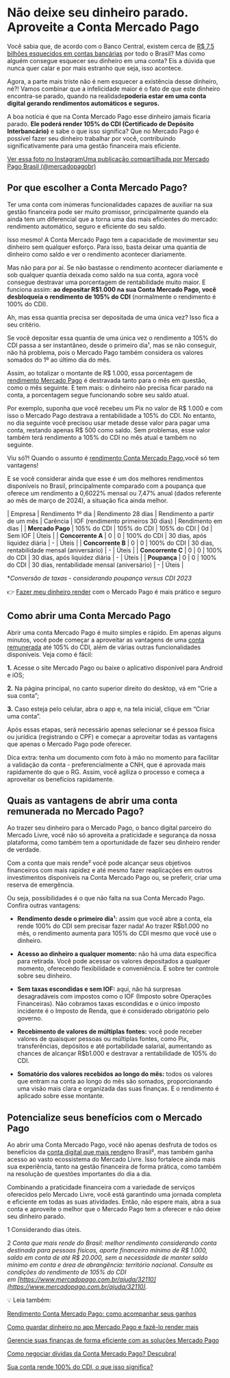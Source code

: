 # Não deixe seu dinheiro parado. Aproveite a Conta Mercado Pago

Você sabia que, de acordo com o Banco Central, existem cerca de [R$ 7,5 bilhões esquecidos em contas bancárias](https://g1.globo.com/economia/noticia/2024/01/08/dinheiro-esquecido-r-75-bilhoes-ainda-podem-ser-resgatados-em-sistema-do-banco-central.ghtml) por todo o Brasil? Mas como alguém consegue esquecer seu dinheiro em uma conta? Eis a dúvida que nunca quer calar e por mais estranho que seja, isso acontece.

Agora, a parte mais triste não é nem esquecer a existência desse dinheiro, né?! Vamos combinar que a infelicidade maior é o fato de que este dinheiro encontra-se parado, quando na realidade**poderia estar em uma conta digital gerando rendimentos automáticos e seguros.**

A boa notícia é que na Conta Mercado Pago esse dinheiro jamais ficaria parado. **Ele poderá render 105% do CDI (Certificado de Depósito Interbancário)** e sabe o que isso significa? Que no Mercado Pago é possível fazer seu dinheiro trabalhar por você, contribuindo significativamente para uma gestão financeira mais eficiente.

[Ver essa foto no Instagram](https://www.instagram.com/reel/C4L_XQApiki/?utm_source=ig_embed&utm_campaign=loading)[Uma publicação compartilhada por Mercado Pago Brasil (@mercadopagobr)](https://www.instagram.com/reel/C4L_XQApiki/?utm_source=ig_embed&utm_campaign=loading)

## Por que escolher a Conta Mercado Pago?

Ter uma conta com inúmeras funcionalidades capazes de auxiliar na sua gestão financeira pode ser muito promissor, principalmente quando ela ainda tem um diferencial que a torna uma das mais eficientes do mercado: rendimento automático, seguro e eficiente do seu saldo.

Isso mesmo! A Conta Mercado Pago tem a capacidade de movimentar seu dinheiro sem qualquer esforço. Para isso, basta deixar uma quantia de dinheiro como saldo e ver o rendimento acontecer diariamente.

Mas não para por aí. Se não bastasse o rendimento acontecer diariamente e sob qualquer quantia deixada como saldo na sua conta, agora você consegue destravar uma porcentagem de rentabilidade muito maior. E funciona assim: **ao depositar R$1.000 na sua Conta Mercado Pago, você desbloqueia o rendimento de 105% do CDI** (normalmente o rendimento é 100% do CDI).

Ah, mas essa quantia precisa ser depositada de uma única vez? Isso fica a seu critério.

Se você depositar essa quantia de uma única vez o rendimento a 105% do CDI passa a ser instantâneo, desde o primeiro dia¹, mas se não conseguir, não há problema, pois o Mercado Pago também considera os valores somados do 1º ao último dia do mês.

Assim, ao totalizar o montante de R$ 1.000, essa porcentagem de [rendimento Mercado Pago](https://meubolso.mercadopago.com.br/rendimento-mercado-pago) é destravada tanto para o mês em questão, como o mês seguinte. E tem mais: o dinheiro não precisa ficar parado na conta, a porcentagem segue funcionando sobre seu saldo atual.

Por exemplo, suponha que você recebeu um Pix no valor de R$ 1.000 e com isso o Mercado Pago destrava a rentabilidade a 105% do CDI. No entanto, no dia seguinte você precisou usar metade desse valor para pagar uma conta, restando apenas R$ 500 como saldo. Sem problemas, esse valor também terá rendimento a 105% do CDI no mês atual e também no seguinte.

Viu só?! Quando o assunto é [rendimento Conta Mercado Pago,](https://meubolso.mercadopago.com.br/rendimento-conta-mercado-pago)você só tem vantagens!

E se você considerar ainda que esse é um dos melhores rendimentos disponíveis no Brasil, principalmente comparado com a poupança que oferece um rendimento a 0,6022% mensal ou 7,47% anual (dados referente ao mês de março de 2024), a situação fica ainda melhor.

| Empresa | Rendimento 1º dia | Rendimento 28 dias | Rendimento a partir de um mês | Carência | IOF (rendimento primeiros 30 dias) | Rendimento em dias |
| **Mercado Pago** | 105% do CDI | 105% do CDI | 105% do CDI | 0d | Sem IOF | Úteis |
| **Concorrente A** | 0 | 0 | 100% do CDI | 30 dias, após liquidez diária | - | Úteis |
| **Concorrente B** | 0 | 0 | 100% do CDI | 30 dias, rentabilidade mensal (aniversário) | - | Úteis |
| **Concorrente C** | 0 | 0 | 100% do CDI | 30 dias, após liquidez diária | - | Úteis |
| **Poupança** | 0 | 0 | 100% do CDI | 30 dias, rentabilidade mensal (aniversário) | - | Úteis |

**Conversão de taxas - considerando poupança versus CDI 2023*

👉 [Fazer meu dinheiro render](https://meubolso.mercadopago.com.br/guia-pratico-para-investir-dinheiro) com o Mercado Pago é mais prático e seguro

## Como abrir uma Conta Mercado Pago

Abrir uma conta Mercado Pago é muito simples e rápido. Em apenas alguns minutos, você pode começar a aproveitar as vantagens de uma [conta remunerada](https://meubolso.mercadopago.com.br/conta-remunerada-mercado-pago) até 105% do CDI, além de várias outras funcionalidades disponíveis. Veja como é fácil:

**1.** Acesse o site Mercado Pago ou baixe o aplicativo disponível para Android e iOS;

**2.** Na página principal, no canto superior direito do desktop, vá em “Crie a sua conta”;

**3.** Caso esteja pelo celular, abra o app e, na tela inicial, clique em “Criar uma conta”.

Após essas etapas, será necessário apenas selecionar se é pessoa física ou jurídica (registrando o CPF) e começar a aproveitar todas as vantagens que apenas o Mercado Pago pode oferecer.

Dica extra: tenha um documento com foto à mão no momento para facilitar a validação da conta - preferencialmente a CNH, que é aprovada mais rapidamente do que o RG. Assim, você agiliza o processo e começa a aproveitar os benefícios rapidamente.

## Quais as vantagens de abrir uma conta remunerada no Mercado Pago?

Ao trazer seu dinheiro para o Mercado Pago, o banco digital parceiro do Mercado Livre, você não só aproveita a praticidade e segurança da nossa plataforma, como também tem a oportunidade de fazer seu dinheiro render de verdade.

Com a conta que mais rende² você pode alcançar seus objetivos financeiros com mais rapidez e até mesmo fazer reaplicações em outros investimentos disponíveis na Conta Mercado Pago ou, se preferir, criar uma reserva de emergência.

Ou seja, possibilidades é o que não falta na sua Conta Mercado Pago. Confira outras vantagens:

- **Rendimento desde o primeiro dia¹:** assim que você abre a conta, ela rende 100% do CDI sem precisar fazer nada! Ao trazer R$b1.000 no mês, o rendimento aumenta para 105% do CDI mesmo que você use o dinheiro.

- **Acesso ao dinheiro a qualquer momento:** não há uma data específica para retirada. Você pode acessar os valores depositados a qualquer momento, oferecendo flexibilidade e conveniência. É sobre ter controle sobre seu dinheiro. 

- **Sem taxas escondidas e sem IOF:** aqui, não há surpresas desagradáveis com impostos como o IOF (Imposto sobre Operações Financeiras). Não cobramos taxas escondidas e o único imposto incidente é o Imposto de Renda, que é considerado obrigatório pelo governo.

- **Recebimento de valores de múltiplas fontes:** você pode receber valores de quaisquer pessoas ou múltiplas fontes, como Pix, transferências, depósitos e até portabilidade salarial, aumentando as chances de alcançar R$b1.000 e destravar a rentabilidade de 105% do CDI.

- **Somatório dos valores recebidos ao longo do mês:** todos os valores que entram na conta ao longo do mês são somados, proporcionando uma visão mais clara e organizada das suas finanças. E o rendimento é aplicado sobre esse montante. 

## Potencialize seus benefícios com o Mercado Pago

Ao abrir uma Conta Mercado Pago, você não apenas desfruta de todos os benefícios da [conta digital que mais rende](https://meubolso.mercadopago.com.br/conta-digital-que-mais-rende-mercado-pago)no Brasil², mas também ganha acesso ao vasto ecossistema do Mercado Livre. Isso fortalece ainda mais sua experiência, tanto na gestão financeira de forma prática, como também na resolução de questões importantes do dia a dia.

Combinando a praticidade financeira com a variedade de serviços oferecidos pelo Mercado Livre, você está garantindo uma jornada completa e eficiente em todas as suas atividades. Então, não espere mais, abra a sua conta e aproveite o melhor que o Mercado Pago tem a oferecer e não deixe seu dinheiro parado.

1 Considerando dias úteis.

2 *Conta que mais rende do Brasil: melhor rendimento considerando conta destinada para pessoas físicas, aporte financeiro mínimo de R$ 1.000, saldo em conta de até R$ 20.000, sem a necessidade de manter saldo mínimo em conta e área de abrangência: território nacional. Consulte as condições do rendimento de 105% do CDI em [https://www.mercadopago.com.br/ajuda/32110](https://www.mercadopago.com.br/ajuda/32110).*

💡 Leia também:

[Rendimento Conta Mercado Pago: como acompanhar seus ganhos](https://meubolso.mercadopago.com.br/como-verificar-o-rendimento-conta-mercado-pago)

[Como guardar dinheiro no app Mercado Pago e fazê-lo render mais](https://meubolso.mercadopago.com.br/como-guardar-dinheiro-no-app-mercado-pago)

[Gerencie suas finanças de forma eficiente com as soluções Mercado Pago](https://meubolso.mercadopago.com.br/solucoes-mercado-pago)

[Como negociar dívidas da Conta Mercado Pago? Descubra!](https://meubolso.mercadopago.com.br/negociar-divida-conta-mercado-pago)

[Sua conta rende 100% do CDI, o que isso significa?](https://meubolso.mercadopago.com.br/sua-conta-rende-100-do-cdi-o-que-isso-significa)
